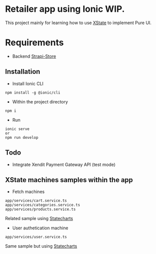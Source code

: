 # Retailer app using Ionic WIP.

This project mainly for learning how to use [XState](https://xstate.js.org) to implement Pure UI.

# Requirements
- Backend [Strapi-Store](https://github.com/Sh4reef/strapi-store)

## Installation
- Install Ionic CLI
```
npm install -g @ionic/cli
```

- Within the project directory
```
npm i
```

- Run
```
ionic serve
or
npm run develop
```


## Todo

- Integrate Xendit Payment Gateway API (test mode)

## XState machines samples within the app

- Fetch machines
```
app/services/cart.service.ts
app/services/categories.service.ts
app/services/products.service.ts
```
Related sample using [Statecharts](https://xstate.js.org/viz/)

- User authetication machine
```
app/services/user.service.ts
```
Same sample but using [Statecharts](https://xstate.js.org/viz/?gist=b6059893fcec9f10670cb07978334ad6)



